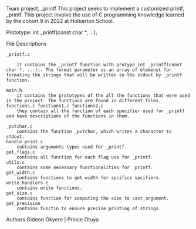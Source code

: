 Team project, _printf
This project seeks to implement a customized printf, _printf. This project involve the use of C programming knowledge learned by the cohort 9 in 2022 at Holberton School.

Prototype: int _printf(const char *, ...);

File Descriptions

	_printf.c

		it contains the _printf function with protype int _printf(const char *, ...);. The format parameter is an array of elemenst for formating the strings that will be written to the stdout by _printf function.
	
	main.h
		it contains the prototypes of the all the functions that were used in the project. The functions are found in different files.
	functions.c functions1.c functions2.c
		they contain all the function of each specifier used for _printf and have descriptions of the functions in them.

	_putchar.c
		contains the function _putchar, which writes a character to stdout.
	handle_print.c
		contains arguments types used for _printf.
	get_flags.c
		contains all function for each flag use for _printf.
	utils.c
		contains some necessary functionalities for _printf.
	get_width.c
		contains functions to get width for spcifics spcifiers.
	write_handlers.c
		contains write functions.
	get_size.c
		contains function for computing the size to cast argument.
	get_precision
		contains functin to ensure precise printing of strings.

Authors
	Gideon Okyere | Prince Otuya
